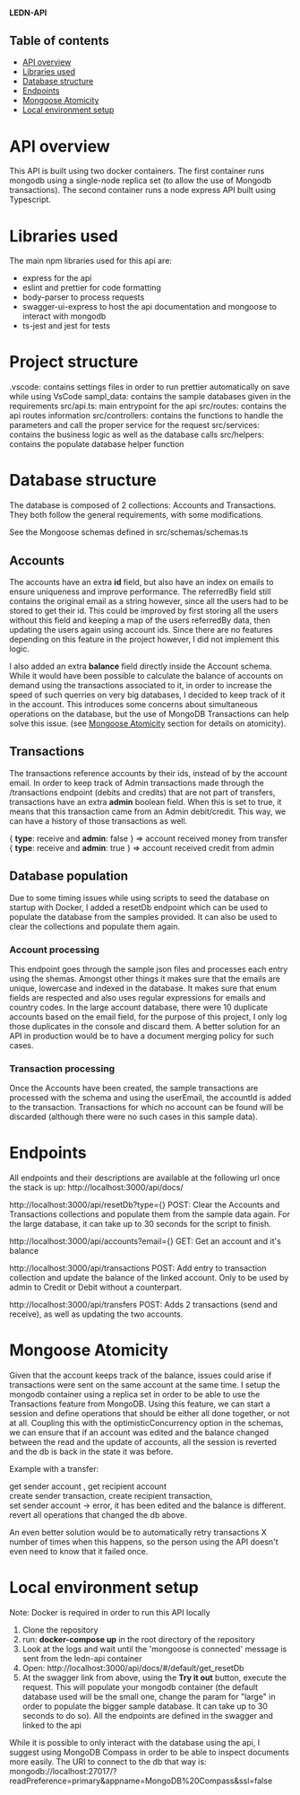#### LEDN-API

## Table of contents
- [API overview](#api-overview)
- [Libraries used](#libraries-used)
- [Database structure](#database-structure)
- [Endpoints](#endpoints)
- [Mongoose Atomicity](#mongoose-atomicity)
- [Local environment setup](#local-environment-setup)



# API overview

This API is built using two docker containers. The first container runs mongodb using a single-node replica set (to allow the use of Mongodb transactions). The second container runs a node express API built using Typescript.

# Libraries used

The main npm libraries used for this api are:
- express for the api
- eslint and prettier for code formatting
- body-parser to process requests
- swagger-ui-express to host the api documentation and mongoose to interact with mongodb
- ts-jest and jest for tests

# Project structure

.vscode: contains settings files in order to run prettier automatically on save while using VsCode
sampl_data: contains the sample databases given in the requirements
src/api.ts: main entrypoint for the api
src/routes: contains the api routes information
src/controllers: contains the functions to handle the parameters and call the proper service for the request
src/services: contains the business logic as well as the database calls
src/helpers: contains the populate database helper function

# Database structure

The database is composed of 2 collections: Accounts and Transactions. They both follow the general requirements, with some modifications.

See the Mongoose schemas defined in src/schemas/schemas.ts
## Accounts


The accounts have an extra **id** field, but also have an index on emails to ensure uniqueness and improve performance. The referredBy field still contains the original email as a string however, since all the users had to be stored to get their id. This could be improved by first storing all the users without this field and keeping a map of the users referredBy data, then updating the users again using account ids. Since there are no features depending on this feature in the project however, I did not implement this logic.

I also added an extra **balance** field directly inside the Account schema. While it would have been possible to calculate the balance of accounts on demand using the transactions associated to it, in order to increase the speed of such querries on very big databases, I decided to keep track of it in the account. This introduces some concerns about simultaneous operations on the database, but the use of MongoDB Transactions can help solve this issue. (see [Mongoose Atomicity](#mongoose-atomicity) section for details on atomicity).

## Transactions

The transactions reference accounts by their ids, instead of by the account email.
In order to keep track of Admin transactions made through the /transactions endpoint (debits and credits) that are not part of transfers, transactions have an extra **admin** boolean field. When this is set to true, it means that this transaction came from an Admin debit/credit. This way, we can have a history of those transactions as well.

{ **type**: receive and **admin**: false } => account received money from transfer \
{ **type**: receive and **admin**: true } => account received credit from admin

## Database population

Due to some timing issues while using scripts to seed the database on startup with Docker, I added a resetDb endpoint which can be used to populate the database from the samples provided. It can also be used to clear the collections and populate them again.

### Account processing

This endpoint goes through the sample json files and processes each entry using the shemas. Amongst other things it makes sure that the emails are unique, lowercase and indexed in the database. It makes sure that enum fields are respected and also uses regular expressions for emails and country codes. In the large account database, there were 10 duplicate accounts based on the email field, for the purpose of this project, I only log those duplicates in the console and discard them. A better solution for an API in production would be to have a document merging policy for such cases.

### Transaction processing

Once the Accounts have been created, the sample transactions are processed with the schema and using the userEmail, the accountId is added to the transaction. Transactions for which no account can be found will be discarded (although there were no such cases in this sample data).

# Endpoints

All endpoints and their descriptions are available at the following url once the stack is up: http://localhost:3000/api/docs/

http://localhost:3000/api/resetDb?type={} POST: Clear the Accounts and Transactions collections and populate them from the sample data again. For the large database, it can take up to 30 seconds for the script to finish.

http://localhost:3000/api/accounts?email={} GET: Get an account and it's balance

http://localhost:3000/api/transactions POST: Add entry to transaction collection and update the balance of the linked account. Only to be used by admin to Credit or Debit without a counterpart.

http://localhost:3000/api/transfers POST: Adds 2 transactions (send and receive), as well as updating the two accounts.


# Mongoose Atomicity

Given that the account keeps track of the balance, issues could arise if transactions were sent on the same account at the same time. I setup the mongodb container using a replica set in order to be able to use the Transactions feature from MongoDB. Using this feature, we can start a session and define operations that should be either all done together, or not at all. Coupling this with the optimisticConcurrency option in the schemas, we can ensure that if an account was edited and the balance changed between the read and the update of accounts, all the session is reverted and the db is back in the state it was before.

Example with a transfer:

get sender account , get recipient account \
create sender transaction, create recipient transaction, \
set sender account -> error, it has been edited and the balance is different. \
revert all operations that changed the db above.

An even better solution would be to automatically retry transactions X number of times when this happens, so the person using the API doesn't even need to know that it failed once.

# Local environment setup
Note: Docker is required in order to run this API locally
1. Clone the repository
2. run: **docker-compose up** in the root directory of the repository
3. Look at the logs and wait until the 'mongoose is connected' message is sent from the ledn-api container
4. Open: http://localhost:3000/api/docs/#/default/get_resetDb
5. At the swagger link from above, using the **Try it out** button, execute the request. This will populate your mongodb container (the default database used will be the small one, change the param for "large" in order to populate the bigger sample database. It can take up to 30 seconds to do so).
All the endpoints are defined in the swagger and linked to the api

While it is possible to only interact with the database using the api, I suggest using MongoDB Compass in order to be able to inspect documents more easily. The URI to connect to the db that way is: mongodb://localhost:27017/?readPreference=primary&appname=MongoDB%20Compass&ssl=false
